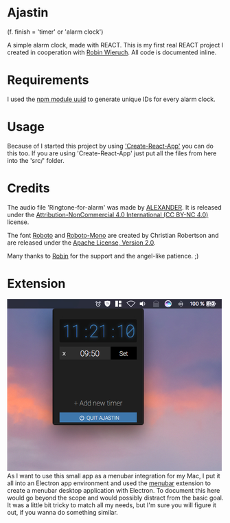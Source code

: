 # Ajastin
(f. finish = 'timer' or 'alarm clock')

A simple alarm clock, made with REACT.
This is my first real REACT project I created in cooperation with [Robin Wieruch](https://github.com/rwieruch). All code is documented inline.

# Requirements
I used the [npm module uuid](https://www.npmjs.com/package/uuid) to generate unique IDs for every alarm clock.

# Usage
Because of I started this project by using ['Create-React-App'](https://github.com/facebook/create-react-app) you can do this too.
If you are using 'Create-React-App' just put all the files from here into the 'src/' folder.

# Credits
The audio file 'Ringtone-for-alarm' was made by [ALEXANDER](http://www.orangefreesounds.com/ringtone-for-alarm/). It is released under the [Attribution-NonCommercial 4.0 International (CC BY-NC 4.0)](https://creativecommons.org/licenses/by-nc/4.0/) license.

The font [Roboto](https://fonts.google.com/specimen/Roboto) and [Roboto-Mono](https://fonts.google.com/specimen/Roboto+Mono) are created by Christian Robertson and are released under the [Apache License, Version 2.0](http://www.apache.org/licenses/LICENSE-2.0).

Many thanks to [Robin](https://github.com/rwieruch) for the support and the angel-like patience. ;)

# Extension
![Desktop Menubar Extension](screenshot.jpg)
As I want to use this small app as a menubar integration for my Mac, I put it all into an Electron app environment and used the [menubar](https://github.com/maxogden/menubar) extension to create a menubar desktop application with Electron. To document this here would go beyond the scope and would possibly distract from the basic goal. It was a little bit tricky to match all my needs, but I'm sure you will figure it out, if you wanna do something similar.

